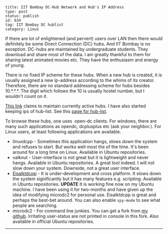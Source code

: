 ~~~~ 
title: IIT Bombay DC-Hub Network and Hub's IP Address
type: post
status: publish
id: 634
tag: IIT Bombay DC hublist
category: Linux
~~~~

If there are lot of enlightened (and pervert) users over LAN then there
would definitely be some Direct Connection (DC) hubs. And IIT Bombay is
no exception. DC-hubs are maintained by undergraduate students. They
download and share most of the data. I am greatly thankful to them for
sharing latest animated movies etc. They have the enthusiasm and energy
of young.

There is no fixed IP scheme for these hubs. When a new hub is created,
it is usually assigned a new ip-address according to the whims of its
creator. Therefore, there are no standard addressing scheme for hubs
besides 10.\*.\*.\*. The digit which follows the 10 is usually hostel
number, but I wouldn't count on it.

[This link](http://www.tinyurl.com/iitbdchubs) claims to maintain
currently active hubs. I have also started keeping ips of hub-list. See
this [page for
hub-list](https://github.com/dilawar/MyPublic/blob/master/OpenDC/hublist.txt).

To browse these hubs, one uses  open-dc clients. For windows, there are
many such applications as opendc, dcplusplus etc (ask your neighbor.).
For Linux users, at least following applications are available.

-   linuxdcpp - Sometimes this application hangs, slows down the system
    and refuses to start. But works well most the of the time. It's been
    around for a long time on Linux. Available in Ubuntu repositories.
-   valknut - User-interface is not great but it is lightweight and
    never hangs. Available in Ubuntu repositories. A great tool indeed.
    I will not slow down your system. Downside, not a great user
    interface.
-   [Eisalktdcpp](http://code.google.com/p/eiskaltdc/) - It is
    under-development and cross platform. It slows down the system
    significantly but it has many features e.g. scripting. Available in
    Ubuntu repositories. **UPDATE** It is working fine now on my Ubuntu
    machine. I have been using it for two-months and have given up the
    idea of modifying microdc2 for personal use. Eisalktdcpp is great
    and perhaps the best-bet around. You can also enable `spy-mode` to
    see what people are searching.
-   microdc2 - For command line junkies. You can get a fork from [my
    github](https://github.com/dilawar/microdc2). Irritating user-status
    are not printed in console in this fork. Also available in official
    Ubuntu repositories.

****
